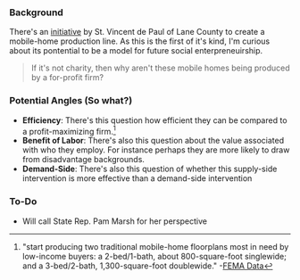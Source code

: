 ### **Background** 

There's an [initiative](https://www.registerguard.com/story/news/2022/07/23/eugene-nonprofit-st-vincent-de-paul-build-mobile-homes-low-income-oregon/65380843007/) by St. Vincent de Paul of Lane County to create a mobile-home production line. As this is the first of it's kind, I'm curious about its pontential to be a model for future social enterpreneuirship.

> If it's not charity, then why aren't these mobile homes being produced by a for-profit firm?

### **Potential Angles** (So what?)
- **Efficiency**: There's this question how efficient they can be compared to a profit-maximizing firm.[^1]
- **Benefit of Labor**: There's also this question about the value associated with who they employ. For instance perhaps they are more likely to draw from disadvantage backgrounds. 
- **Demand-Side**: There's also this question of whether this supply-side intervention is more effective than a demand-side intervention 

### **To-Do**
- Will call State Rep. Pam Marsh for her perspective 



[^1]: "start producing two traditional mobile-home floorplans most in need by low-income buyers: a 2-bed/1-bath, about 800-square-foot singlewide; and a 3-bed/2-bath, 1,300-square-foot doublewide." -[FEMA Data](https://www.fema.gov/openfema-data-page/registration-intake-and-individuals-household-program-ri-ihp-v2)
 



